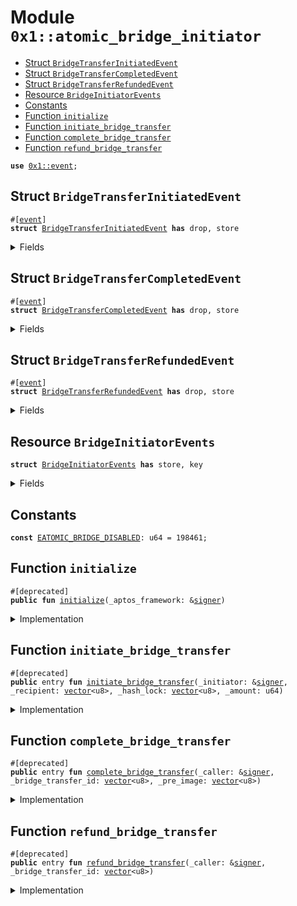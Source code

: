 
<a id="0x1_atomic_bridge_initiator"></a>

# Module `0x1::atomic_bridge_initiator`



-  [Struct `BridgeTransferInitiatedEvent`](#0x1_atomic_bridge_initiator_BridgeTransferInitiatedEvent)
-  [Struct `BridgeTransferCompletedEvent`](#0x1_atomic_bridge_initiator_BridgeTransferCompletedEvent)
-  [Struct `BridgeTransferRefundedEvent`](#0x1_atomic_bridge_initiator_BridgeTransferRefundedEvent)
-  [Resource `BridgeInitiatorEvents`](#0x1_atomic_bridge_initiator_BridgeInitiatorEvents)
-  [Constants](#@Constants_0)
-  [Function `initialize`](#0x1_atomic_bridge_initiator_initialize)
-  [Function `initiate_bridge_transfer`](#0x1_atomic_bridge_initiator_initiate_bridge_transfer)
-  [Function `complete_bridge_transfer`](#0x1_atomic_bridge_initiator_complete_bridge_transfer)
-  [Function `refund_bridge_transfer`](#0x1_atomic_bridge_initiator_refund_bridge_transfer)


<pre><code><b>use</b> <a href="event.md#0x1_event">0x1::event</a>;
</code></pre>



<a id="0x1_atomic_bridge_initiator_BridgeTransferInitiatedEvent"></a>

## Struct `BridgeTransferInitiatedEvent`



<pre><code>#[<a href="event.md#0x1_event">event</a>]
<b>struct</b> <a href="atomic_bridge.md#0x1_atomic_bridge_initiator_BridgeTransferInitiatedEvent">BridgeTransferInitiatedEvent</a> <b>has</b> drop, store
</code></pre>



<details>
<summary>Fields</summary>


<dl>
<dt>
<code>bridge_transfer_id: <a href="../../aptos-stdlib/../move-stdlib/doc/vector.md#0x1_vector">vector</a>&lt;u8&gt;</code>
</dt>
<dd>

</dd>
<dt>
<code>initiator: <b>address</b></code>
</dt>
<dd>

</dd>
<dt>
<code>recipient: <a href="../../aptos-stdlib/../move-stdlib/doc/vector.md#0x1_vector">vector</a>&lt;u8&gt;</code>
</dt>
<dd>

</dd>
<dt>
<code>amount: u64</code>
</dt>
<dd>

</dd>
<dt>
<code>hash_lock: <a href="../../aptos-stdlib/../move-stdlib/doc/vector.md#0x1_vector">vector</a>&lt;u8&gt;</code>
</dt>
<dd>

</dd>
<dt>
<code>time_lock: u64</code>
</dt>
<dd>

</dd>
</dl>


</details>

<a id="0x1_atomic_bridge_initiator_BridgeTransferCompletedEvent"></a>

## Struct `BridgeTransferCompletedEvent`



<pre><code>#[<a href="event.md#0x1_event">event</a>]
<b>struct</b> <a href="atomic_bridge.md#0x1_atomic_bridge_initiator_BridgeTransferCompletedEvent">BridgeTransferCompletedEvent</a> <b>has</b> drop, store
</code></pre>



<details>
<summary>Fields</summary>


<dl>
<dt>
<code>bridge_transfer_id: <a href="../../aptos-stdlib/../move-stdlib/doc/vector.md#0x1_vector">vector</a>&lt;u8&gt;</code>
</dt>
<dd>

</dd>
<dt>
<code>pre_image: <a href="../../aptos-stdlib/../move-stdlib/doc/vector.md#0x1_vector">vector</a>&lt;u8&gt;</code>
</dt>
<dd>

</dd>
</dl>


</details>

<a id="0x1_atomic_bridge_initiator_BridgeTransferRefundedEvent"></a>

## Struct `BridgeTransferRefundedEvent`



<pre><code>#[<a href="event.md#0x1_event">event</a>]
<b>struct</b> <a href="atomic_bridge.md#0x1_atomic_bridge_initiator_BridgeTransferRefundedEvent">BridgeTransferRefundedEvent</a> <b>has</b> drop, store
</code></pre>



<details>
<summary>Fields</summary>


<dl>
<dt>
<code>bridge_transfer_id: <a href="../../aptos-stdlib/../move-stdlib/doc/vector.md#0x1_vector">vector</a>&lt;u8&gt;</code>
</dt>
<dd>

</dd>
</dl>


</details>

<a id="0x1_atomic_bridge_initiator_BridgeInitiatorEvents"></a>

## Resource `BridgeInitiatorEvents`



<pre><code><b>struct</b> <a href="atomic_bridge.md#0x1_atomic_bridge_initiator_BridgeInitiatorEvents">BridgeInitiatorEvents</a> <b>has</b> store, key
</code></pre>



<details>
<summary>Fields</summary>


<dl>
<dt>
<code>bridge_transfer_initiated_events: <a href="event.md#0x1_event_EventHandle">event::EventHandle</a>&lt;<a href="atomic_bridge.md#0x1_atomic_bridge_initiator_BridgeTransferInitiatedEvent">atomic_bridge_initiator::BridgeTransferInitiatedEvent</a>&gt;</code>
</dt>
<dd>

</dd>
<dt>
<code>bridge_transfer_completed_events: <a href="event.md#0x1_event_EventHandle">event::EventHandle</a>&lt;<a href="atomic_bridge.md#0x1_atomic_bridge_initiator_BridgeTransferCompletedEvent">atomic_bridge_initiator::BridgeTransferCompletedEvent</a>&gt;</code>
</dt>
<dd>

</dd>
<dt>
<code>bridge_transfer_refunded_events: <a href="event.md#0x1_event_EventHandle">event::EventHandle</a>&lt;<a href="atomic_bridge.md#0x1_atomic_bridge_initiator_BridgeTransferRefundedEvent">atomic_bridge_initiator::BridgeTransferRefundedEvent</a>&gt;</code>
</dt>
<dd>

</dd>
</dl>


</details>

<a id="@Constants_0"></a>

## Constants


<a id="0x1_atomic_bridge_initiator_EATOMIC_BRIDGE_DISABLED"></a>



<pre><code><b>const</b> <a href="atomic_bridge.md#0x1_atomic_bridge_initiator_EATOMIC_BRIDGE_DISABLED">EATOMIC_BRIDGE_DISABLED</a>: u64 = 198461;
</code></pre>



<a id="0x1_atomic_bridge_initiator_initialize"></a>

## Function `initialize`



<pre><code>#[deprecated]
<b>public</b> <b>fun</b> <a href="atomic_bridge.md#0x1_atomic_bridge_initiator_initialize">initialize</a>(_aptos_framework: &<a href="../../aptos-stdlib/../move-stdlib/doc/signer.md#0x1_signer">signer</a>)
</code></pre>



<details>
<summary>Implementation</summary>


<pre><code><b>public</b> <b>fun</b> <a href="atomic_bridge.md#0x1_atomic_bridge_initiator_initialize">initialize</a>(_aptos_framework: &<a href="../../aptos-stdlib/../move-stdlib/doc/signer.md#0x1_signer">signer</a>) {
    <b>abort</b> <a href="atomic_bridge.md#0x1_atomic_bridge_initiator_EATOMIC_BRIDGE_DISABLED">EATOMIC_BRIDGE_DISABLED</a>
}
</code></pre>



</details>

<a id="0x1_atomic_bridge_initiator_initiate_bridge_transfer"></a>

## Function `initiate_bridge_transfer`



<pre><code>#[deprecated]
<b>public</b> entry <b>fun</b> <a href="atomic_bridge.md#0x1_atomic_bridge_initiator_initiate_bridge_transfer">initiate_bridge_transfer</a>(_initiator: &<a href="../../aptos-stdlib/../move-stdlib/doc/signer.md#0x1_signer">signer</a>, _recipient: <a href="../../aptos-stdlib/../move-stdlib/doc/vector.md#0x1_vector">vector</a>&lt;u8&gt;, _hash_lock: <a href="../../aptos-stdlib/../move-stdlib/doc/vector.md#0x1_vector">vector</a>&lt;u8&gt;, _amount: u64)
</code></pre>



<details>
<summary>Implementation</summary>


<pre><code><b>public</b> entry <b>fun</b> <a href="atomic_bridge.md#0x1_atomic_bridge_initiator_initiate_bridge_transfer">initiate_bridge_transfer</a>(
    _initiator: &<a href="../../aptos-stdlib/../move-stdlib/doc/signer.md#0x1_signer">signer</a>,
    _recipient: <a href="../../aptos-stdlib/../move-stdlib/doc/vector.md#0x1_vector">vector</a>&lt;u8&gt;,
    _hash_lock: <a href="../../aptos-stdlib/../move-stdlib/doc/vector.md#0x1_vector">vector</a>&lt;u8&gt;,
    _amount: u64
) {
    <b>abort</b> <a href="atomic_bridge.md#0x1_atomic_bridge_initiator_EATOMIC_BRIDGE_DISABLED">EATOMIC_BRIDGE_DISABLED</a>
}
</code></pre>



</details>

<a id="0x1_atomic_bridge_initiator_complete_bridge_transfer"></a>

## Function `complete_bridge_transfer`



<pre><code>#[deprecated]
<b>public</b> entry <b>fun</b> <a href="atomic_bridge.md#0x1_atomic_bridge_initiator_complete_bridge_transfer">complete_bridge_transfer</a>(_caller: &<a href="../../aptos-stdlib/../move-stdlib/doc/signer.md#0x1_signer">signer</a>, _bridge_transfer_id: <a href="../../aptos-stdlib/../move-stdlib/doc/vector.md#0x1_vector">vector</a>&lt;u8&gt;, _pre_image: <a href="../../aptos-stdlib/../move-stdlib/doc/vector.md#0x1_vector">vector</a>&lt;u8&gt;)
</code></pre>



<details>
<summary>Implementation</summary>


<pre><code><b>public</b> entry <b>fun</b> <a href="atomic_bridge.md#0x1_atomic_bridge_initiator_complete_bridge_transfer">complete_bridge_transfer</a> (
    _caller: &<a href="../../aptos-stdlib/../move-stdlib/doc/signer.md#0x1_signer">signer</a>,
    _bridge_transfer_id: <a href="../../aptos-stdlib/../move-stdlib/doc/vector.md#0x1_vector">vector</a>&lt;u8&gt;,
    _pre_image: <a href="../../aptos-stdlib/../move-stdlib/doc/vector.md#0x1_vector">vector</a>&lt;u8&gt;,
) {
   <b>abort</b> <a href="atomic_bridge.md#0x1_atomic_bridge_initiator_EATOMIC_BRIDGE_DISABLED">EATOMIC_BRIDGE_DISABLED</a>
}
</code></pre>



</details>

<a id="0x1_atomic_bridge_initiator_refund_bridge_transfer"></a>

## Function `refund_bridge_transfer`



<pre><code>#[deprecated]
<b>public</b> entry <b>fun</b> <a href="atomic_bridge.md#0x1_atomic_bridge_initiator_refund_bridge_transfer">refund_bridge_transfer</a>(_caller: &<a href="../../aptos-stdlib/../move-stdlib/doc/signer.md#0x1_signer">signer</a>, _bridge_transfer_id: <a href="../../aptos-stdlib/../move-stdlib/doc/vector.md#0x1_vector">vector</a>&lt;u8&gt;)
</code></pre>



<details>
<summary>Implementation</summary>


<pre><code><b>public</b> entry <b>fun</b> <a href="atomic_bridge.md#0x1_atomic_bridge_initiator_refund_bridge_transfer">refund_bridge_transfer</a> (
    _caller: &<a href="../../aptos-stdlib/../move-stdlib/doc/signer.md#0x1_signer">signer</a>,
    _bridge_transfer_id: <a href="../../aptos-stdlib/../move-stdlib/doc/vector.md#0x1_vector">vector</a>&lt;u8&gt;,
) {
   <b>abort</b> <a href="atomic_bridge.md#0x1_atomic_bridge_initiator_EATOMIC_BRIDGE_DISABLED">EATOMIC_BRIDGE_DISABLED</a>
}
</code></pre>



</details>


[move-book]: https://aptos.dev/move/book/SUMMARY
